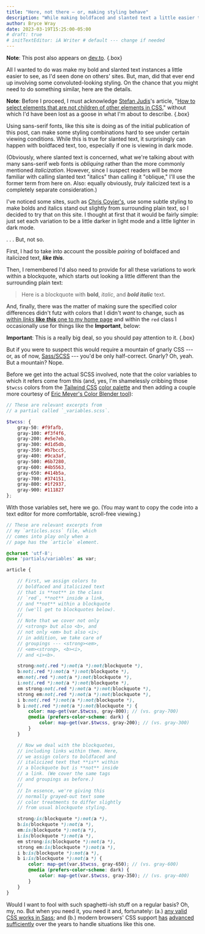 ```yaml
---
title: "Here, not there — or, making styling behave"
description: "While making boldfaced and slanted text a little easier to detect, I end up with (S)CSS that looks nasty but gets the job done."
author: Bryce Wray
date: 2023-03-19T15:25:00-05:00
# draft: true
# initTextEditor: iA Writer # default --- change if needed
---
```


**Note**: This post also appears on [dev.to](https://dev.to/brycewray/here-not-there-or-making-styling-behave-43ia).
{.box}

All I wanted to do was make my bold and slanted text instances a little easier to see, as I'd seen done on others' sites. But, man, did that ever end up involving some convoluted-looking styling. On the chance that you might need to do something similar, here are the details.

<!--more-->

**Note**: Before I proceed, I must acknowledge [Stefan Judis](https://www.stefanjudis.com)'s article, "[How to select elements that are not children of other elements in CSS](https://www.stefanjudis.com/snippets/how-to-select-elements-that-are-not-children-of-other-elements-in-css/)," without which I'd have been lost as a goose in what I'm about to describe.
{.box}

Using sans-serif fonts, like this site is doing as of the initial publication of this post, can make some styling combinations hard to see under certain viewing conditions. While this is true for slanted text, it surprisingly can happen with boldfaced text, too, especially if one is viewing in dark mode.

(Obviously, where slanted text is concerned, what we're talking about with many sans-serif web fonts is *obliquing* rather than the more commonly mentioned *italicization*. However, since I suspect readers will be more familiar with calling slanted text "italics" than calling it "oblique," I'll use the former term from here on. Also: equally obviously, *truly* italicized text is a completely separate consideration.)

I've noticed some sites, such as [Chris Coyier's](https://chriscoyier.net/), use some subtle styling to make bolds and italics stand out slightly from surrounding plain text, so I decided to try that on this site. I thought at first that it would be fairly simple: just set each variation to be a little darker in light mode and a little lighter in dark mode.

. . . But, not so.

First, I had to take into account the possible *pairing* of boldfaced and italicized text, ***like this***.

Then, I remembered I'd also need to provide for all these variations to work within a blockquote, which starts out looking a little different than the surrounding plain text:

> Here is a blockquote with **bold**, *italic*, and ***bold italic*** text.

And, finally, there was the matter of making sure the specified color differences didn't futz with colors that I didn't *want* to change, such as [within *links* **like** ***this*** one to my home page](/) and within the `red` class I occasionally use for things like the **Important**, below:

<strong class="red">Important</strong>: This is a really big deal, so you should pay attention to it.
{.box}

But if you were to suspect this would require a mountain of gnarly CSS --- or, as of now, [Sass/SCSS](https://sass-lang.com) --- you'd be only half-correct. Gnarly? Oh, yeah. But a mountain? Nope.

Before we get into the actual SCSS involved, note that the color variables to which it refers come from this (and, yes, I'm shamelessly cribbing those `$twcss` colors from the [Tailwind CSS](https://tailwindcss.com) [color palette](https://tailwindcss.com/docs/customizing-colors) and then adding a couple more courtesy of [Eric Meyer's Color Blender tool](https://meyerweb.com/eric/tools/color-blend)):

```scss
// These are relevant excerpts from
// a partial called `_variables.scss`.

$twcss: {
	gray-50: #f9fafb,
	gray-100: #f3f4f6,
	gray-200: #e5e7eb,
	gray-300: #d1d5db,
	gray-350: #b7bcc5,
	gray-400: #9ca3af,
	gray-500: #6b7280,
	gray-600: #4b5563,
	gray-650: #414b5a,
	gray-700: #374151,
	gray-800: #1f2937,
	gray-900: #111827
};
```

With those variables set, here we go. (You may want to copy the code into a text editor for more comfortable, scroll-free viewing.)

```scss
// These are relevant excerpts from
// my `articles.scss` file, which
// comes into play only when a
// page has the `article` element.

@charset 'utf-8';
@use 'partials/variables' as var;

article {

	// First, we assign colors to
	// boldfaced and italicized text
	// that is **not** in the class
	// `red`, **not** inside a link,
	// and **not** within a blockquote
	// (we'll get to blockquotes below).
	//
	// Note that we cover not only
	// <strong> but also <b>, and
	// not only <em> but also <i>;
	// in addition, we take care of
	// groupings --- <strong><em>,
	// <em><strong>, <b><i>,
	// and <i><b>.

	strong:not(.red *):not(a *):not(blockquote *),
	b:not(.red *):not(a *):not(blockquote *),
	em:not(.red *):not(a *):not(blockquote *),
	i:not(.red *):not(a *):not(blockquote *),
	em strong:not(.red *):not(a *):not(blockquote *),
	strong em:not(.red *):not(a *):not(blockquote *),
	i b:not(.red *):not(a *):not(blockquote *),
	b i:not(.red *):not(a *):not(blockquote *) {
		color: map-get(var.$twcss, gray-800); // (vs. gray-700)
		@media (prefers-color-scheme: dark) {
			color: map-get(var.$twcss, gray-200); // (vs. gray-300)
		}
	}

	// Now we deal with the blockquotes,
	// including links within them. Here,
	// we assign colors to boldfaced and
	// italicized text that **is** within
	// a blockquote but is **not** inside
	// a link. (We cover the same tags
	// and groupings as before.)
	//
	// In essence, we're giving this
	// normally grayed-out text some
	// color treatments to differ slightly
	// from usual blockquote styling.

	strong:is(blockquote *):not(a *),
	b:is(blockquote *):not(a *),
	em:is(blockquote *):not(a *),
	i:is(blockquote *):not(a *),
	em strong:is(blockquote *):not(a *),
	strong em:is(blockquote *):not(a *),
	i b:is(blockquote *):not(a *),
	b i:is(blockquote *):not(a *) {
		color: map-get(var.$twcss, gray-650); // (vs. gray-600)
		@media (prefers-color-scheme: dark) {
			color: map-get(var.$twcss, gray-350); // (vs. gray-400)
		}
	}
}
```

Would I want to fool with such spaghetti-ish stuff on a regular basis? Oh, my, no. But when you need it, you need it and, fortunately: (a.) [any valid CSS works in Sass](https://sass-lang.com/guide); and (b.) modern browsers' CSS support [has](https://webkit.org/blog/3615/css-selectors-inside-selectors-discover-matches-not-and-nth-child/) [advanced](https://hacks.mozilla.org/2020/12/and-now-for-firefox-84/) [sufficiently](https://blog.chromium.org/2020/12/chrome-88-digital-goods-lighting.html) over the years to handle situations like this one.

